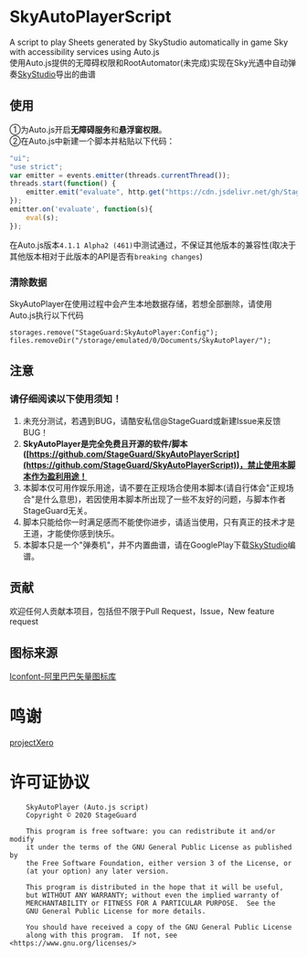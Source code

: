 # SkyAutoPlayerScript
A script to play Sheets generated by SkyStudio automatically in game Sky with accessibility services using Auto.js
</br>使用Auto.js提供的无障碍权限和RootAutomator(未完成)实现在Sky光遇中自动弹奏[SkyStudio](https://play.google.com/store/apps/details?id=com.Maple.SkyStudio)导出的曲谱

## 使用
①为Auto.js开启**无障碍服务**和**悬浮窗权限**。
</br>②在Auto.js中新建一个脚本并粘贴以下代码：
```javascript
"ui";
"use strict";
var emitter = events.emitter(threads.currentThread());
threads.start(function() {
	emitter.emit("evaluate", http.get("https://cdn.jsdelivr.net/gh/StageGuard/SkyAutoPlayerScript@" + http.get("https://gitee.com/stageguard/SkyAutoPlayerScript/raw/master/gitVersion").body.string() + "/source/SkyAutoplayer.js").body.string());
});
emitter.on('evaluate', function(s){
	eval(s);
});
```

在Auto.js版本`4.1.1 Alpha2 (461)`中测试通过，不保证其他版本的兼容性(取决于其他版本相对于此版本的API是否有`breaking changes`)

### 清除数据
SkyAutoPlayer在使用过程中会产生本地数据存储，若想全部删除，请使用Auto.js执行以下代码
```
storages.remove("StageGuard:SkyAutoPlayer:Config");
files.removeDir("/storage/emulated/0/Documents/SkyAutoPlayer/");
```

## 注意
### 请仔细阅读以下使用须知！

1. 未充分测试，若遇到BUG，请酷安私信@StageGuard或新建Issue来反馈BUG！
2. **SkyAutoPlayer是完全免费且开源的软件/脚本([https://github.com/StageGuard/SkyAutoPlayerScript](https://github.com/StageGuard/SkyAutoPlayerScript))，禁止使用本脚本作为盈利用途！**
3. 本脚本仅可用作娱乐用途，请不要在正规场合使用本脚本(请自行体会\"正规场合\"是什么意思)，若因使用本脚本所出现了一些不友好的问题，与脚本作者StageGuard无关。
4. 脚本只能给你一时满足感而不能使你进步，请适当使用，只有真正的技术才是王道，才能使你感到快乐。
5. 本脚本只是一个"弹奏机"，并不内置曲谱，请在GooglePlay下载[SkyStudio](https://play.google.com/store/apps/details?id=com.Maple.SkyStudio)编谱。
## 贡献
欢迎任何人贡献本项目，包括但不限于Pull Request，Issue，New feature request

## 图标来源
[Iconfont-阿里巴巴矢量图标库](https://www.iconfont.cn/)

# 鸣谢
[projectXero](https://gitee.com/projectXero)

# 许可证协议
```
	SkyAutoPlayer (Auto.js script)
	Copyright © 2020 StageGuard
	
    This program is free software: you can redistribute it and/or modify
    it under the terms of the GNU General Public License as published by
    the Free Software Foundation, either version 3 of the License, or
    (at your option) any later version.

    This program is distributed in the hope that it will be useful,
    but WITHOUT ANY WARRANTY; without even the implied warranty of
    MERCHANTABILITY or FITNESS FOR A PARTICULAR PURPOSE.  See the
    GNU General Public License for more details.

    You should have received a copy of the GNU General Public License
    along with this program.  If not, see <https://www.gnu.org/licenses/>
```